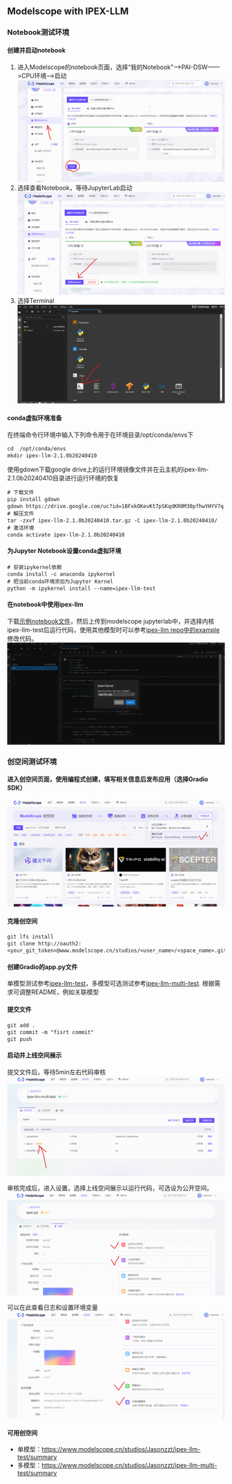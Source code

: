 ## Modelscope with IPEX-LLM

### Notebook测试环境

#### 创建并启动notebook
1. 进入Modelscope的notebook页面，选择“我的Notebook”——>PAI-DSW——>CPU环境——>启动
![1712638274904](image/README/1712638274904.png)
2. 选择查看Notebook，等待JupyterLab启动
![1712638475432](image/README/1712638475432.png)
3. 选择Terminal
![1712638629533](image/README/1712638629533.png)
#### conda虚拟环境准备
在终端命令行环境中输入下列命令用于在环境目录/opt/conda/envs下
```
cd  /opt/conda/envs 
mkdir ipex-llm-2.1.0b20240410
```
使用gdown下载google drive上的运行环境镜像文件并在云主机的ipex-llm-2.1.0b20240410目录进行运行环境的恢复
```
# 下载文件
pip install gdown
gdown https://drive.google.com/uc?id=1BFxkOKevKt7pSKqdKR0M30pfhwYHYV7q
# 解压文件
tar -zxvf ipex-llm-2.1.0b20240410.tar.gz -C ipex-llm-2.1.0b20240410/
# 激活环境
conda activate ipex-llm-2.1.0b20240410
```
#### 为Jupyter Notebook设置conda虚拟环境
```
# 安装ipykernel依赖
conda install -c anaconda ipykernel
# 把当前conda环境添加为Jupyter Kernel
python -m ipykernel install --name=ipex-llm-test
```
#### 在notebook中使用ipex-llm
下载[示例notebook文件](https://github.com/Jasonzzt/Modelscope-ipex-llm/blob/main/ipex-llm-test.ipynb)，然后上传到modelscope jupyterlab中，并选择内核ipex-llm-test后运行代码，使用其他模型时可以参考[ipex-llm repo中的example](https://github.com/intel-analytics/ipex-llm/tree/main/python/llm/example/CPU/HF-Transformers-AutoModels/Model)修改代码。
![1712643136692](image/README/1712643136692.png)

### 创空间测试环境
#### 进入创空间页面，使用编程式创建，填写相关信息后发布应用（选择Gradio SDK）
![1712643505924](image/README/1712643505924.png)
#### 克隆创空间
```
git lfs install
git clone http://oauth2:<your_git_token>@www.modelscope.cn/studios/<user_name>/<space_name>.git
```
#### 创建Gradio的app.py文件
单模型测试参考[ipex-llm-test](https://github.com/Jasonzzt/Modelscope-ipex-llm/blob/main/ipex-llm-test.py)，多模型可选测试参考[ipex-llm-multi-test](https://github.com/Jasonzzt/Modelscope-ipex-llm/blob/main/ipex-llm-multi-test.py).
根据需求可调整README，例如关联模型

#### 提交文件
```
git add .
git commit -m "fisrt commit"
git push
```

#### 启动并上线空间展示
提交文件后，等待5min左右代码审核
![1712644611357](image/README/1712644611357.png)

审核完成后，进入设置，选择上线空间展示以运行代码，可选设为公开空间。
![1712644679332](image/README/1712644679332.png)

可以在此查看日志和设置环境变量
![1712644781217](image/README/1712644781217.png)

#### 可用创空间
- 单模型：https://www.modelscope.cn/studios/Jasonzzt/ipex-llm-test/summary
- 多模型：https://www.modelscope.cn/studios/Jasonzzt/ipex-llm-multi-test/summary